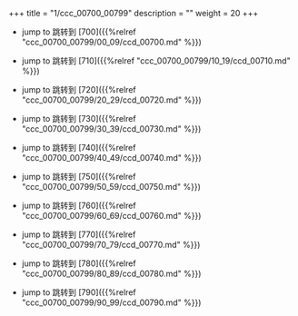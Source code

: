 +++
title = "1/ccc_00700_00799"
description = ""
weight = 20
+++

* jump to 跳转到 [700]({{%relref "ccc_00700_00799/00_09/ccd_00700.md" %}})

* jump to 跳转到 [710]({{%relref "ccc_00700_00799/10_19/ccd_00710.md" %}})

* jump to 跳转到 [720]({{%relref "ccc_00700_00799/20_29/ccd_00720.md" %}})

* jump to 跳转到 [730]({{%relref "ccc_00700_00799/30_39/ccd_00730.md" %}})

* jump to 跳转到 [740]({{%relref "ccc_00700_00799/40_49/ccd_00740.md" %}})

* jump to 跳转到 [750]({{%relref "ccc_00700_00799/50_59/ccd_00750.md" %}})

* jump to 跳转到 [760]({{%relref "ccc_00700_00799/60_69/ccd_00760.md" %}})

* jump to 跳转到 [770]({{%relref "ccc_00700_00799/70_79/ccd_00770.md" %}})

* jump to 跳转到 [780]({{%relref "ccc_00700_00799/80_89/ccd_00780.md" %}})

* jump to 跳转到 [790]({{%relref "ccc_00700_00799/90_99/ccd_00790.md" %}})

